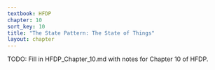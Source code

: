 ```yaml
---
textbook: HFDP
chapter: 10
sort_key: 10
title: "The State Pattern: The State of Things"
layout: chapter
---
```



TODO: Fill in HFDP_Chapter_10.md with notes for Chapter 10 of HFDP.
